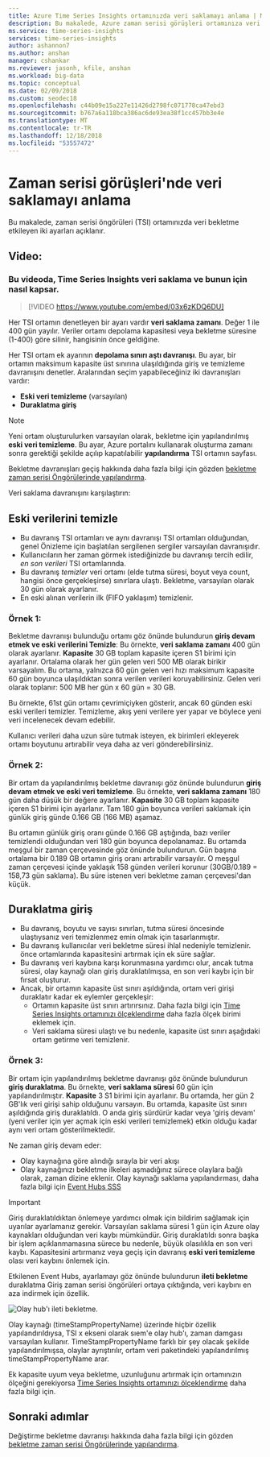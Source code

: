 ```yaml
---
title: Azure Time Series Insights ortamınızda veri saklamayı anlama | Microsoft Docs
description: Bu makalede, Azure zaman serisi görüşleri ortamınıza veri tutma denetleyen iki ayarları açıklanır.
ms.service: time-series-insights
services: time-series-insights
author: ashannon7
ms.author: anshan
manager: cshankar
ms.reviewer: jasonh, kfile, anshan
ms.workload: big-data
ms.topic: conceptual
ms.date: 02/09/2018
ms.custom: seodec18
ms.openlocfilehash: c44b09e15a227e11426d2798fc071778ca47ebd3
ms.sourcegitcommit: b767a6a118bca386ac6de93ea38f1cc457bb3e4e
ms.translationtype: MT
ms.contentlocale: tr-TR
ms.lasthandoff: 12/18/2018
ms.locfileid: "53557472"
---
```

# <a name="understand-data-retention-in-time-series-insights"></a>Zaman serisi görüşleri'nde veri saklamayı anlama

Bu makalede, zaman serisi öngörüleri (TSI) ortamınızda veri bekletme etkileyen iki ayarları açıklanır.

## <a name="video"></a>Video: 

### <a name="in-this-video-we-cover-time-series-insights-data-retention-and-how-to-plan-for-itbr"></a>Bu videoda, Time Series Insights veri saklama ve bunun için nasıl kapsar.</br>

> [!VIDEO https://www.youtube.com/embed/03x6zKDQ6DU]

Her TSI ortamın denetleyen bir ayarı vardır **veri saklama zamanı**. Değer 1 ile 400 gün yayılır. Veriler ortamı depolama kapasitesi veya bekletme süresine (1-400) göre silinir, hangisinin önce geldiğine.

Her TSI ortam ek ayarının **depolama sınırı aştı davranışı**. Bu ayar, bir ortamın maksimum kapasite üst sınırına ulaşıldığında giriş ve temizleme davranışını denetler. Aralarından seçim yapabileceğiniz iki davranışları vardır:
- **Eski veri temizleme** (varsayılan)  
- **Duraklatma giriş**

> [!NOTE]
> Yeni ortam oluşturulurken varsayılan olarak, bekletme için yapılandırılmış **eski veri temizleme**. Bu ayar, Azure portalını kullanarak oluşturma zamanı sonra gerektiği şekilde açılıp kapatılabilir **yapılandırma** TSI ortamın sayfası.

Bekletme davranışları geçiş hakkında daha fazla bilgi için gözden [bekletme zaman serisi Öngörülerinde yapılandırma](time-series-insights-how-to-configure-retention.md).

Veri saklama davranışını karşılaştırın:

## <a name="purge-old-data"></a>Eski verilerini temizle
- Bu davranış TSI ortamları ve aynı davranışı TSI ortamları olduğundan, genel Önizleme için başlatılan sergilenen sergiler varsayılan davranışıdır.  
- Kullanıcıların her zaman görmek istediğinizde bu davranışı tercih edilir, *en son verileri* TSI ortamlarında. 
- Bu davranış *temizler* veri ortamı (elde tutma süresi, boyut veya count, hangisi önce gerçekleşirse) sınırlara ulaştı. Bekletme, varsayılan olarak 30 gün olarak ayarlanır. 
- En eski alınan verilerin ilk (FIFO yaklaşım) temizlenir.

### <a name="example-1"></a>Örnek 1:
Bekletme davranışı bulunduğu ortamı göz önünde bulundurun **giriş devam etmek ve eski verilerini Temizle**: Bu örnekte, **veri saklama zamanı** 400 gün olarak ayarlanır. **Kapasite** 30 GB toplam kapasite içeren S1 birimi için ayarlanır.   Ortalama olarak her gün gelen veri 500 MB olarak birikir varsayalım. Bu ortama, yalnızca 60 gün gelen veri hızı maksimum kapasite 60 gün boyunca ulaşıldıktan sonra verilen verileri koruyabilirsiniz. Gelen veri olarak toplanır: 500 MB her gün x 60 gün = 30 GB. 

Bu örnekte, 61st gün ortamı çevrimiçiyken gösterir, ancak 60 günden eski eski verileri temizler. Temizleme, akış yeni verilere yer yapar ve böylece yeni veri incelenecek devam edebilir. 

Kullanıcı verileri daha uzun süre tutmak isteyen, ek birimleri ekleyerek ortamı boyutunu artırabilir veya daha az veri gönderebilirsiniz.  

### <a name="example-2"></a>Örnek 2:
Bir ortam da yapılandırılmış bekletme davranışı göz önünde bulundurun **giriş devam etmek ve eski veri temizleme**. Bu örnekte, **veri saklama zamanı** 180 gün daha düşük bir değere ayarlanır. **Kapasite** 30 GB toplam kapasite içeren S1 birimi için ayarlanır. Tam 180 gün boyunca verileri saklamak için günlük giriş günde 0.166 GB (166 MB) aşamaz.  

Bu ortamın günlük giriş oranı günde 0.166 GB aştığında, bazı veriler temizlendi olduğundan veri 180 gün boyunca depolanamaz. Bu ortamda meşgul bir zaman çerçevesinde göz önünde bulundurun. Gün başına ortalama bir 0.189 GB ortamın giriş oranı artırabilir varsayılır. O meşgul zaman çerçevesi içinde yaklaşık 158 günden verileri korunur (30GB/0.189 = 158,73 gün saklama). Bu süre istenen veri bekletme zaman çerçevesi'dan küçük.

## <a name="pause-ingress"></a>Duraklatma giriş
- Bu davranış, boyutu ve sayısı sınırları, tutma süresi öncesinde ulaştıysanız veri temizlenmez emin olmak için tasarlanmıştır.  
- Bu davranış kullanıcılar veri bekletme süresi ihlal nedeniyle temizlenir. önce ortamlarında kapasitesini artırmak için ek süre sağlar.
- Bu davranış veri kaybına karşı korunmasına yardımcı olur, ancak tutma süresi, olay kaynağı olan giriş duraklatılmışsa, en son veri kaybı için bir fırsat oluşturur.
- Ancak, bir ortamın kapasite üst sınırı aşıldığında, ortam veri girişi duraklatır kadar ek eylemler gerçekleşir: 
   - Ortamın kapasite üst sınırı artırırsınız. Daha fazla bilgi için [Time Series Insights ortamınızı ölçeklendirme](time-series-insights-how-to-scale-your-environment.md) daha fazla ölçek birimi eklemek için.
   - Veri saklama süresi ulaştı ve bu nedenle, kapasite üst sınırı aşağıdaki ortam getirme veri temizlenir.

### <a name="example-3"></a>Örnek 3:
Bir ortam için yapılandırılmış bekletme davranışı göz önünde bulundurun **giriş duraklatma**. Bu örnekte, **veri saklama süresi** 60 gün için yapılandırılmıştır. **Kapasite** 3 S1 birimi için ayarlanır. Bu ortamda, her gün 2 GB'lık veri girişi sahip olduğunu varsayın. Bu ortamda, kapasite üst sınırı aşıldığında giriş duraklatıldı. O anda giriş sürdürür kadar veya 'giriş devam' (yeni veriler için yer açmak için eski verileri temizlemek) etkin olduğu kadar aynı veri ortam gösterilmektedir. 

Ne zaman giriş devam eder:
- Olay kaynağına göre alındığı sırayla bir veri akışı
- Olay kaynağınızı bekletme ilkeleri aşmadığınız sürece olaylara bağlı olarak, zaman dizine eklenir. Olay kaynağı saklama yapılandırması, daha fazla bilgi için [Event Hubs SSS](../event-hubs/event-hubs-faq.md)

> [!IMPORTANT]
> Giriş duraklatıldıktan önlemeye yardımcı olmak için bildirim sağlamak için uyarılar ayarlamanız gerekir. Varsayılan saklama süresi 1 gün için Azure olay kaynakları olduğundan veri kaybı mümkündür. Giriş duraklatıldı sonra başka bir işlem açıklanmamasına sürece bu nedenle, büyük olasılıkla en son veri kaybı. Kapasitesini artırmanız veya geçiş için davranış **eski veri temizleme** olası veri kaybını önlemek için.

Etkilenen Event Hubs, ayarlamayı göz önünde bulundurun **ileti bekletme** duraklatma Giriş zaman serisi öngörüleri ortaya çıktığında, veri kaybını en aza indirmek için özellik.

![Olay hub'ı ileti bekletme.](media/time-series-insights-contepts-retention/event-hub-retention.png)

Olay kaynağı (timeStampPropertyName) üzerinde hiçbir özellik yapılandırıldıysa, TSI x ekseni olarak sıem'e olay hub'ı, zaman damgası varsayılan kullanır. TimeStampPropertyName farklı bir şey olacak şekilde yapılandırılmışsa, olaylar ayrıştırılır, ortam veri paketindeki yapılandırılmış timeStampPropertyName arar. 

Ek kapasite uyum veya bekletme, uzunluğunu artırmak için ortamınızın ölçeğini gerekiyorsa [Time Series Insights ortamınızı ölçeklendirme](time-series-insights-how-to-scale-your-environment.md) daha fazla bilgi için.  

## <a name="next-steps"></a>Sonraki adımlar
Değiştirme bekletme davranışı hakkında daha fazla bilgi için gözden [bekletme zaman serisi Öngörülerinde yapılandırma](time-series-insights-how-to-configure-retention.md).
